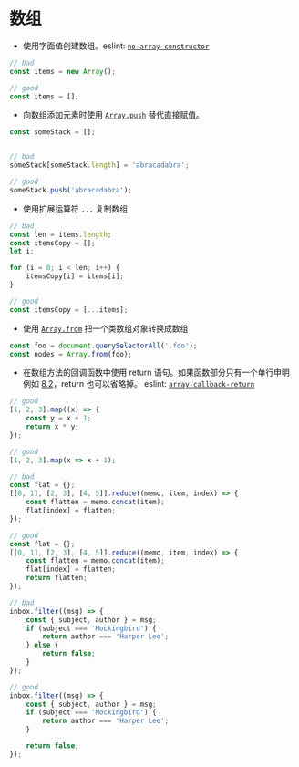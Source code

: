 # 数组

- 使用字面值创建数组。eslint: [`no-array-constructor`](http://eslint.cn/docs/rules/no-array-constructor)

```javascript
// bad
const items = new Array();

// good
const items = [];
```

- 向数组添加元素时使用 [`Array.push`](https://developer.mozilla.org/en/docs/Web/JavaScript/Reference/Global_Objects/Array/push) 替代直接赋值。

```javascript
const someStack = [];


// bad
someStack[someStack.length] = 'abracadabra';

// good
someStack.push('abracadabra');
```

- 使用扩展运算符 `...` 复制数组

```javascript
// bad
const len = items.length;
const itemsCopy = [];
let i;

for (i = 0; i < len; i++) {
    itemsCopy[i] = items[i];
}

// good
const itemsCopy = [...items];
```

- 使用 [`Array.from`](https://developer.mozilla.org/en/docs/Web/JavaScript/Reference/Global_Objects/Array/from) 把一个类数组对象转换成数组

```javascript
const foo = document.querySelectorAll('.foo');
const nodes = Array.from(foo);
```

- 在数组方法的回调函数中使用 return 语句。如果函数部分只有一个单行申明例如 [8.2](#8.2)，return 也可以省略掉。 eslint: [`array-callback-return`](http://eslint.cn/docs/rules/array-callback-return)

```javascript
// good
[1, 2, 3].map((x) => {
    const y = x + 1;
    return x * y;
});

// good
[1, 2, 3].map(x => x + 1);

// bad
const flat = {};
[[0, 1], [2, 3], [4, 5]].reduce((memo, item, index) => {
    const flatten = memo.concat(item);
    flat[index] = flatten;
});

// good
const flat = {};
[[0, 1], [2, 3], [4, 5]].reduce((memo, item, index) => {
    const flatten = memo.concat(item);
    flat[index] = flatten;
    return flatten;
});

// bad
inbox.filter((msg) => {
    const { subject, author } = msg;
    if (subject === 'Mockingbird') {
        return author === 'Harper Lee';
    } else {
        return false;
    }
});

// good
inbox.filter((msg) => {
    const { subject, author } = msg;
    if (subject === 'Mockingbird') {
        return author === 'Harper Lee';
    }

    return false;
});
```
